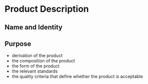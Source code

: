 # Product Description

## Name and Identity

## Purpose

- derivation of the product
- the composition of the product
- the form of the product
- the relevant standards
- the quality criteria that define whether the product is acceptable

